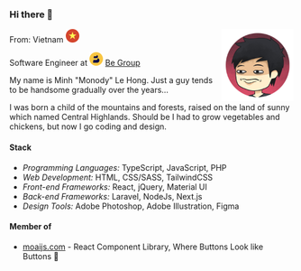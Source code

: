 ### Hi there 👋

<img src="./assets/me.png" align="right" height="128" />

From: Vietnam <img src="./assets/flag-vn.png" height="24" />

Software Engineer at <img src="./assets/be.png" height="24" /> [Be Group]

[Be Group]: https://www.linkedin.com/company/begroupjsc/

My name is Minh "Monody" Le Hong. Just a guy
tends to be handsome gradually over the years…

I was born a child of the mountains and forests,
raised on the land of sunny which named Central Highlands.
Should be I had to grow vegetables and chickens,
but now I go coding and design.

#### Stack

- *Programming Languages:* TypeScript, JavaScript, PHP
- *Web Development:* HTML, CSS/SASS, TailwindCSS
- *Front-end Frameworks:* React, jQuery, Material UI
- *Back-end Frameworks:* Laravel, NodeJs, Next.js
- *Design Tools:* Adobe Photoshop, Adobe Illustration, Figma

#### Member of
- [moaijs.com] - React Component Library, Where Buttons Look like Buttons 🗿

[moaijs.com]: https://moaijs.com/
